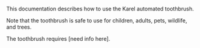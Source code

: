 This documentation describes how to use the Karel automated
toothbrush.

Note that the toothbrush is safe to
use for children, adults, pets, wildlife, and trees.

The toothbrush requires [need info here].
